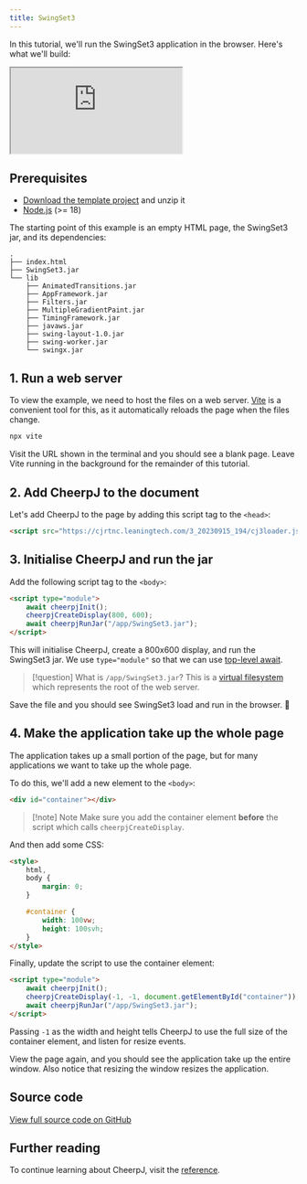 ```yaml
---
title: SwingSet3
---
```


In this tutorial, we'll run the SwingSet3 application in the browser. Here's what we'll build:

<iframe src="https://cheerpj-example-swingset3.leaningtech.com/" class="w-full aspect-square"></iframe>

## Prerequisites

- [Download the template project](/cheerpj3/examples/swingset3-template.zip) and unzip it
- [Node.js](https://nodejs.org/en/) (>= 18)

The starting point of this example is an empty HTML page, the SwingSet3 jar, and its dependencies:

```
.
├── index.html
├── SwingSet3.jar
└── lib
    ├── AnimatedTransitions.jar
    ├── AppFramework.jar
    ├── Filters.jar
    ├── MultipleGradientPaint.jar
    ├── TimingFramework.jar
    ├── javaws.jar
    ├── swing-layout-1.0.jar
    ├── swing-worker.jar
    └── swingx.jar
```

## 1. Run a web server

To view the example, we need to host the files on a web server. [Vite](https://vitejs.dev/) is a convenient tool for this, as it automatically reloads the page when the files change.

```sh
npx vite
```

Visit the URL shown in the terminal and you should see a blank page. Leave Vite running in the background for the remainder of this tutorial.

## 2. Add CheerpJ to the document

Let's add CheerpJ to the page by adding this script tag to the `<head>`:

```html title="index.html"
<script src="https://cjrtnc.leaningtech.com/3_20230915_194/cj3loader.js"></script>
```

## 3. Initialise CheerpJ and run the jar

Add the following script tag to the `<body>`:

```html title="index.html"
<script type="module">
	await cheerpjInit();
	cheerpjCreateDisplay(800, 600);
	await cheerpjRunJar("/app/SwingSet3.jar");
</script>
```

This will initialise CheerpJ, create a 800x600 display, and run the SwingSet3 jar. We use `type="module"` so that we can use [top-level await](https://developer.mozilla.org/en-US/docs/Web/JavaScript/Guide/Modules#top_level_await).

> [!question] What is `/app/SwingSet3.jar`?
> This is a [virtual filesystem](/cheerpj3/guides/File-System-support) which represents the root of the web server.

Save the file and you should see SwingSet3 load and run in the browser. 🥳

## 4. Make the application take up the whole page

The application takes up a small portion of the page, but for many applications we want to take up the whole page.

To do this, we'll add a new element to the `<body>`:

```html title="index.html"
<div id="container"></div>
```

> [!note] Note
> Make sure you add the container element **before** the script which calls `cheerpjCreateDisplay`.

And then add some CSS:

```html title="index.html"
<style>
	html,
	body {
		margin: 0;
	}

	#container {
		width: 100vw;
		height: 100svh;
	}
</style>
```

Finally, update the script to use the container element:

```html title="index.html" {3}
<script type="module">
	await cheerpjInit();
	cheerpjCreateDisplay(-1, -1, document.getElementById("container"));
	await cheerpjRunJar("/app/SwingSet3.jar");
</script>
```

Passing `-1` as the width and height tells CheerpJ to use the full size of the container element, and listen for resize events.

View the page again, and you should see the application take up the entire window. Also notice that resizing the window resizes the application.

## Source code

[View full source code on GitHub](https://github.com/leaningtech/cheerpj-example-swingset3)

## Further reading

To continue learning about CheerpJ, visit the [reference](/cheerpj3/reference).
